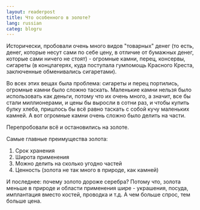 ```yaml
---
layout: readerpost
title: Что особенного в золоте?
lang: russian
categ: blogru
---
```

Исторически, пробовали очень много видов "товарных" денег (то есть, денег, которые несут сами по себе цену, в отличие от бумажных денег, которые сами ничего не стоят) - огромные камни, перец, консервы, сигареты (в концлагерях, куда поступала гумпомощь Красного Креста, заключенные обменивались сигаретами).  

Во всех этих вещах была проблема: сигареты и перец портились, огромные камни было сложно таскать. Маленькие камни нельзя было использовать как деньги, потому что их очень много, а значит, все бы стали миллионерами, и цены бы выросли в сотни раз, и чтобы купить булку хлеба, пришлось бы всё равно таскать с собой кучу маленьких камней. А вот огромные камни очень сложно было делить на части.  

Перепробовали всё и остановились на золоте.  

Самые главные преимущества золота:  

1. Срок хранения
2. Широта применения
3. Можно делить на сколько угодно частей
4. Ценность (золота не так много в природе, как камней)

И последнее: почему золото дороже серебра? Потому что, золота меньше в природе и области применения шире - украшения, посуда, имплантация вместо костей, проводка и т.д. А чем больше спрос, тем больше цена.  


